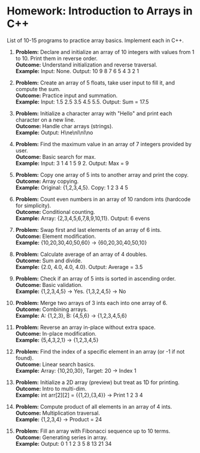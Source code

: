 # Homework: Introduction to Arrays in C++

List of 10-15 programs to practice array basics. Implement each in C++.

1. **Problem:** Declare and initialize an array of 10 integers with values from 1 to 10. Print them in reverse order.  
   **Outcome:** Understand initialization and reverse traversal.  
   **Example:** Input: None. Output: 10 9 8 7 6 5 4 3 2 1

2. **Problem:** Create an array of 5 floats, take user input to fill it, and compute the sum.  
   **Outcome:** Practice input and summation.  
   **Example:** Input: 1.5 2.5 3.5 4.5 5.5. Output: Sum = 17.5

3. **Problem:** Initialize a character array with "Hello" and print each character on a new line.  
   **Outcome:** Handle char arrays (strings).  
   **Example:** Output: H\ne\nl\nl\no

4. **Problem:** Find the maximum value in an array of 7 integers provided by user.  
   **Outcome:** Basic search for max.  
   **Example:** Input: 3 1 4 1 5 9 2. Output: Max = 9

5. **Problem:** Copy one array of 5 ints to another array and print the copy.  
   **Outcome:** Array copying.  
   **Example:** Original: {1,2,3,4,5}. Copy: 1 2 3 4 5

6. **Problem:** Count even numbers in an array of 10 random ints (hardcode for simplicity).  
   **Outcome:** Conditional counting.  
   **Example:** Array: {2,3,4,5,6,7,8,9,10,11}. Output: 6 evens

7. **Problem:** Swap first and last elements of an array of 6 ints.  
   **Outcome:** Element modification.  
   **Example:** {10,20,30,40,50,60} -> {60,20,30,40,50,10}

8. **Problem:** Calculate average of an array of 4 doubles.  
   **Outcome:** Sum and divide.  
   **Example:** {2.0, 4.0, 4.0, 4.0}. Output: Average = 3.5

9. **Problem:** Check if an array of 5 ints is sorted in ascending order.  
   **Outcome:** Basic validation.  
   **Example:** {1,2,3,4,5} -> Yes. {1,3,2,4,5} -> No

10. **Problem:** Merge two arrays of 3 ints each into one array of 6.  
    **Outcome:** Combining arrays.  
    **Example:** A: {1,2,3}, B: {4,5,6} -> {1,2,3,4,5,6}

11. **Problem:** Reverse an array in-place without extra space.  
    **Outcome:** In-place modification.  
    **Example:** {5,4,3,2,1} -> {1,2,3,4,5}

12. **Problem:** Find the index of a specific element in an array (or -1 if not found).  
    **Outcome:** Linear search basics.  
    **Example:** Array: {10,20,30}, Target: 20 -> Index 1

13. **Problem:** Initialize a 2D array (preview) but treat as 1D for printing.  
    **Outcome:** Intro to multi-dim.  
    **Example:** int arr[2][2] = {{1,2},{3,4}} -> Print 1 2 3 4

14. **Problem:** Compute product of all elements in an array of 4 ints.  
    **Outcome:** Multiplication traversal.  
    **Example:** {1,2,3,4} -> Product = 24

15. **Problem:** Fill an array with Fibonacci sequence up to 10 terms.  
    **Outcome:** Generating series in array.  
    **Example:** Output: 0 1 1 2 3 5 8 13 21 34